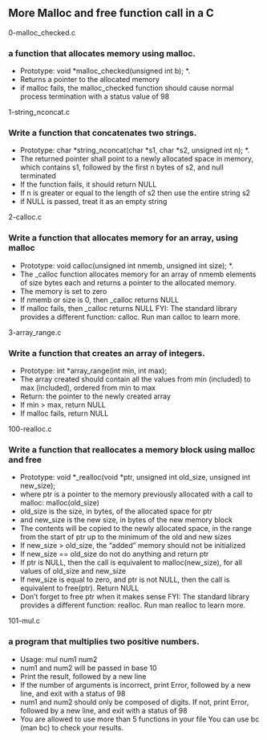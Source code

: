 ## More Malloc and free function call in a C

0-malloc_checked.c
### a function that allocates memory using malloc.
* Prototype: void *malloc_checked(unsigned int b); *.
* Returns a pointer to the allocated memory
* if malloc fails, the malloc_checked function should cause normal process termination with a status value of 98

1-string_nconcat.c
### Write a function that concatenates two strings.
* Prototype: char *string_nconcat(char *s1, char *s2, unsigned int n); *.
* The returned pointer shall point to a newly allocated space in memory, which contains s1, followed by the first n bytes of s2, and null terminated
* If the function fails, it should return NULL
* If n is greater or equal to the length of s2 then use the entire string s2
* if NULL is passed, treat it as an empty string

2-calloc.c
### Write a function that allocates memory for an array, using malloc
* Prototype: void  calloc(unsigned int nmemb, unsigned int size); *.
* The _calloc function allocates memory for an array of nmemb elements of size bytes each and returns a pointer to the allocated memory. 
* The memory is set to zero
* If nmemb or size is 0, then _calloc returns NULL
* If malloc fails, then _calloc returns NULL 
FYI: The standard library provides a different function: calloc. Run man calloc to learn more.

3-array_range.c
### Write a function that creates an array of integers.
* Prototype: int *array_range(int min, int max);
* The array created should contain all the values from min (included) to max (included), ordered from min to max
* Return: the pointer to the newly created array
* If min > max, return NULL
* If malloc fails, return NULL

100-realloc.c
### Write a function that reallocates a memory block using malloc and free
* Prototype: void *_realloc(void *ptr, unsigned int old_size, unsigned int new_size);
* where ptr is a pointer to the memory previously allocated with a call to malloc: malloc(old_size)
* old_size is the size, in bytes, of the allocated space for ptr
* and new_size is the new size, in bytes of the new memory block
* The contents will be copied to the newly allocated space, in the range from the start of ptr up to the minimum of the old and new sizes
* If new_size > old_size, the “added” memory should not be initialized
* If new_size == old_size do not do anything and return ptr
* If ptr is NULL, then the call is equivalent to malloc(new_size), for all values of old_size and new_size
* If new_size is equal to zero, and ptr is not NULL, then the call is equivalent to free(ptr). Return NULL
* Don’t forget to free ptr when it makes sense
FYI: The standard library provides a different function: realloc. Run man realloc to learn more.

101-mul.c
### a program that multiplies two positive numbers.
* Usage: mul num1 num2
* num1 and num2 will be passed in base 10
* Print the result, followed by a new line
* If the number of arguments is incorrect, print Error, followed by a new line, and exit with a status of 98
* num1 and num2 should only be composed of digits. If not, print Error, followed by a new line, and exit with a status of 98
* You are allowed to use more than 5 functions in your file
You can use bc (man bc) to check your results.
